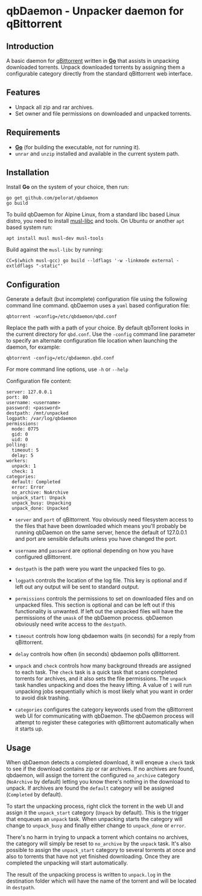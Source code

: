 # qbDaemon - Unpacker daemon for qBittorrent

Introduction
------------

A basic daemon for [qBittorrent](https://www.qbittorrent.org) written in [**Go**](https://golang.org) that assists in unpacking downloaded torrents. Unpack downloaded torrents by assigning them a configurable category directly from the standard qBittorrent web interface.

Features
--------

- Unpack all zip and rar archives.
- Set owner and file permissions on downloaded and unpacked torrents.

Requirements
------------

* [**Go**](https://golang.org) (for building the executable, not for running it).
* `unrar` and `unzip` installed and available in the current system path.

Installation
------------

Install **Go** on the system of your choice, then run:

    go get github.com/pelorat/qbdaemon
    go build

To build qbDaemon for Alpine Linux, from a standard libc based Linux distro, you need to install [musl-libc](https://www.musl-libc.org) and tools. On Ubuntu or another `apt` based system run:

    apt install musl musl-dev musl-tools

Build against the `musl-libc` by running:

    CC=$(which musl-gcc) go build --ldflags '-w -linkmode external -extldflags "-static"'

Configuration
-------------

Generate a default (but incomplete) configuration file using the following command line command. qbDaemon uses a `yaml` based configuration file:

    qbtorrent -wconfig=/etc/qbdaemon/qbd.conf

Replace the path with a path of your choice. By default qbTorrent looks in the current directory for `qbd.conf`. Use the `-config` command line parameter to specify an alternate configuration file location when launching the daemon, for example:

    qbtorrent -config=/etc/qbdaemon.qbd.conf

For more command line options, use `-h` or `--help`

Configuration file content:

```
server: 127.0.0.1
port: 80
username: <username>
password: <password>
destpath: /mnt/unpacked
logpath: /var/log/qbdaemon
permissions:
  mode: 0775
  gid: 0
  uid: 0
polling:
  timeout: 5
  delay: 5
workers:
  unpack: 1
  check: 1
categories:
  default: Completed
  error: Error
  no_archive: NoArchive
  unpack_start: Unpack
  unpack_busy: Unpacking
  unpack_done: Unpacked
```

* `server` and `port` of qBittorrent. You obviously need filesystem access to the files that have been downloaded which means you'll probably be running qbDaemon on the same server, hence the default of 127.0.0.1 and port are sensible defaults unless you have changed the port.

* `username` and `password` are optional depending on how you have configured qBittorrent.

* `destpath` is the path were you want the unpacked files to go.

* `logpath` controls the location of the log file. This key is optional and if left out any output will be sent to standard output.

* `permissions` controls the permissions to set on downloaded files and on unpacked files. This section is optional and can be left out if this functionality is unwanted. If left out the unpacked files will have the permissions of the `umask` of the qbDaemon process. qbDaemon obviously need write access to the `destpath`.

* `timeout` controls how long qbdaemon waits (in seconds) for a reply from qBittorrent.

* `delay` controls how often (in seconds) qbdaemon polls qBittorrent.

* `unpack` and `check` controls how many background threads are assigned to each task. The `check` task is a quick task that scans completed torrents for archives, and it also sets the file permissions. The `unpack` task handles unpacking and does the heavy lifting. A value of `1` will run unpacking jobs sequentially which is most likely what you want in order to avoid disk trashing.

* `categories` configures the category keywords used from the qBittorrent web UI for communicating with qbDaemon. The qbDaemon process will attempt to register these categories with qBittorrent automatically when it starts up.

Usage
-----

When qbDaemon detects a completed download, it will enqeue a `check` task to see if the download contains zip or rar archives. If no archives are found, qbdaemon, will assign the torrent the configured `no_archive` category (`NoArchive` by default) letting you know there's nothing in the download to unpack. If archives are found the `default` category will be assigned (`Completed` by default).

To start the unpacking process, right click the torrent in the web UI and assign it the `unpack_start` category (`Unpack` by default). This is the trigger that enqueues an `unpack` task. When unpacking starts the category will change to `unpack_busy` and finally either change to `unpack_done` or `error`.

There's no harm in trying to unpack a torrent which contains no archives, the category will simply be reset to `no_archive` by the `unpack` task. It's also possible to assign the `unpack_start` category to several torrents at once and also to torrents that have not yet finished downloading. Once they are completed the unpacking will start automatically.

The result of the unpacking process is written to `unpack.log` in the destination folder which will have the name of the torrent and will be located in `destpath`.

